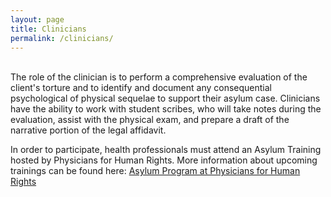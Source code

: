 ```yaml
---
layout: page
title: Clinicians
permalink: /clinicians/
---
```

<br>
The role of the clinician is to perform a comprehensive evaluation of the client's torture and to identify and document any consequential psychological of physical sequelae to support their asylum case. Clinicians have the ability to work with student scribes, who will take notes during the evaluation, assist with the physical exam, and prepare a draft of the narrative portion of the legal affidavit.

In order to participate, health professionals must attend an Asylum Training hosted by Physicians for Human Rights. 
More information about upcoming trainings can be found here: <a href="http://physiciansforhumanrights.org/training/asylum/">Asylum Program at Physicians for Human Rights</a>